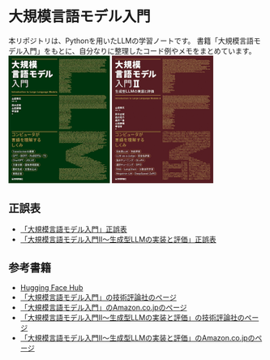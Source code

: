 # 大規模言語モデル入門
本リポジトリは、Pythonを用いたLLMの学習ノートです。 書籍「大規模言語モデル入門」をもとに、自分なりに整理したコード例やメモをまとめています。
<a href="https://gihyo.jp/book/2023/978-4-297-13633-8"><img src="misc/cover-small.png" width="200"></a>
<a href="https://gihyo.jp/book/2024/978-4-297-14393-0"><img src="misc/cover-small2.png" width="200"></a>

## 正誤表

- [「大規模言語モデル入門」正誤表](https://github.com/ghmagazine/llm-book/wiki/errata)
- [「大規模言語モデル入門Ⅱ〜生成型LLMの実装と評価」正誤表](https://github.com/ghmagazine/llm-book/wiki/errata2)

## 参考書籍

- [Hugging Face Hub](https://huggingface.co/llm-book)
- [「大規模言語モデル入門」の技術評論社のページ](https://gihyo.jp/book/2023/978-4-297-13633-8)
- [「大規模言語モデル入門」のAmazon.co.jpのページ](https://www.amazon.co.jp/o/ASIN/4297136333/)
- [「大規模言語モデル入門Ⅱ〜生成型LLMの実装と評価」の技術評論社のページ](https://gihyo.jp/book/2024/978-4-297-14393-0)
- [「大規模言語モデル入門Ⅱ〜生成型LLMの実装と評価」のAmazon.co.jpのページ](https://www.amazon.co.jp/o/ASIN/4297143933)
